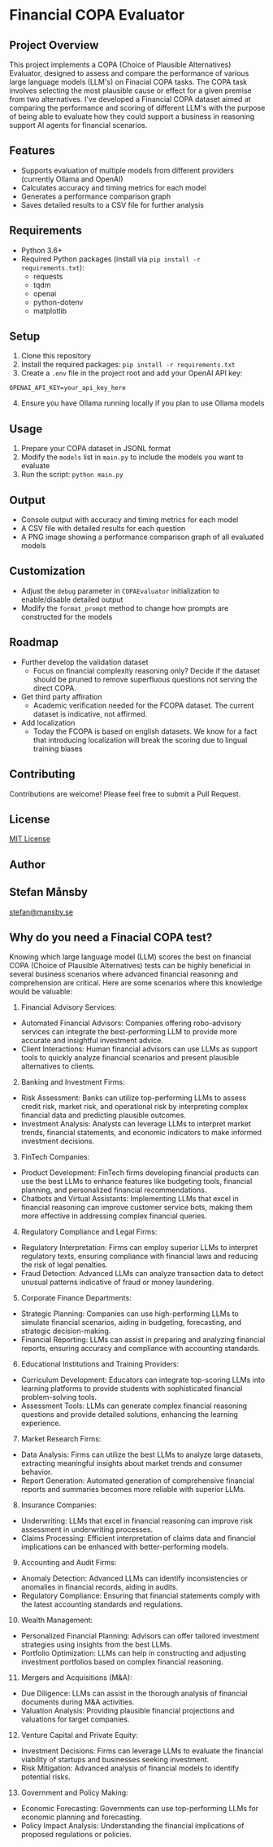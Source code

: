 # Financial COPA Evaluator

## Project Overview

This project implements a COPA (Choice of Plausible Alternatives) Evaluator, designed to assess and compare the performance of various large language models (LLM's) on Finacial COPA tasks. The COPA task involves selecting the most plausible cause or effect for a given premise from two alternatives.
I've developed a Financial COPA dataset aimed at comparing the performance and scoring of different LLM's with the purpose of being able to evaluate how they could support a business in reasoning support AI agents for financial scenarios. 

## Features

- Supports evaluation of multiple models from different providers (currently Ollama and OpenAI)
- Calculates accuracy and timing metrics for each model
- Generates a performance comparison graph
- Saves detailed results to a CSV file for further analysis

## Requirements

- Python 3.6+
- Required Python packages (install via `pip install -r requirements.txt`):
    - requests
    - tqdm
    - openai
    - python-dotenv
    - matplotlib

## Setup

1. Clone this repository
2. Install the required packages: `pip install -r requirements.txt`
3. Create a `.env` file in the project root and add your OpenAI API key:
```, text
OPENAI_API_KEY=your_api_key_here
```
4. Ensure you have Ollama running locally if you plan to use Ollama models

## Usage

1. Prepare your COPA dataset in JSONL format
2. Modify the `models` list in `main.py` to include the models you want to evaluate
3. Run the script: `python main.py`

## Output

- Console output with accuracy and timing metrics for each model
- A CSV file with detailed results for each question
- A PNG image showing a performance comparison graph of all evaluated models

## Customization

- Adjust the `debug` parameter in `COPAEvaluator` initialization to enable/disable detailed output
- Modify the `format_prompt` method to change how prompts are constructed for the models

## Roadmap

- Further develop the validation dataset
  - Focus on financial complexity reasoning only? Decide if the dataset should be pruned to remove superfluous questions not serving the direct COPA.
- Get third party affiration 
  - Academic verification needed for the FCOPA dataset. The current dataset is indicative, not affirmed.
- Add localization
  - Today the FCOPA is based on english datasets. We know for a fact that introducing localization will break the scoring due to lingual training biases

## Contributing

Contributions are welcome! Please feel free to submit a Pull Request.

## License

[MIT License](LICENSE)

## Author
## Stefan Månsby 

stefan@mansby.se

## Why do you need a Finacial COPA test?

Knowing which large language model (LLM) scores the best on financial COPA (Choice of Plausible Alternatives) tests can be highly beneficial in several business scenarios where advanced financial reasoning and comprehension are critical. Here are some scenarios where this knowledge would be valuable:

1. Financial Advisory Services:
- Automated Financial Advisors: Companies offering robo-advisory services can integrate the best-performing LLM to provide more accurate and insightful investment advice.
- Client Interactions: Human financial advisors can use LLMs as support tools to quickly analyze financial scenarios and present plausible alternatives to clients.

2. Banking and Investment Firms:
- Risk Assessment: Banks can utilize top-performing LLMs to assess credit risk, market risk, and operational risk by interpreting complex financial data and predicting plausible outcomes.
- Investment Analysis: Analysts can leverage LLMs to interpret market trends, financial statements, and economic indicators to make informed investment decisions.

3. FinTech Companies:
- Product Development: FinTech firms developing financial products can use the best LLMs to enhance features like budgeting tools, financial planning, and personalized financial recommendations.
- Chatbots and Virtual Assistants: Implementing LLMs that excel in financial reasoning can improve customer service bots, making them more effective in addressing complex financial queries.

4. Regulatory Compliance and Legal Firms:
- Regulatory Interpretation: Firms can employ superior LLMs to interpret regulatory texts, ensuring compliance with financial laws and reducing the risk of legal penalties.
- Fraud Detection: Advanced LLMs can analyze transaction data to detect unusual patterns indicative of fraud or money laundering.

5. Corporate Finance Departments:
- Strategic Planning: Companies can use high-performing LLMs to simulate financial scenarios, aiding in budgeting, forecasting, and strategic decision-making.
- Financial Reporting: LLMs can assist in preparing and analyzing financial reports, ensuring accuracy and compliance with accounting standards.

6. Educational Institutions and Training Providers:
- Curriculum Development: Educators can integrate top-scoring LLMs into learning platforms to provide students with sophisticated financial problem-solving tools.
- Assessment Tools: LLMs can generate complex financial reasoning questions and provide detailed solutions, enhancing the learning experience.

7. Market Research Firms:
- Data Analysis: Firms can utilize the best LLMs to analyze large datasets, extracting meaningful insights about market trends and consumer behavior.
- Report Generation: Automated generation of comprehensive financial reports and summaries becomes more reliable with superior LLMs.

8. Insurance Companies:
- Underwriting: LLMs that excel in financial reasoning can improve risk assessment in underwriting processes.
- Claims Processing: Efficient interpretation of claims data and financial implications can be enhanced with better-performing models.

9. Accounting and Audit Firms:
- Anomaly Detection: Advanced LLMs can identify inconsistencies or anomalies in financial records, aiding in audits.
- Regulatory Compliance: Ensuring that financial statements comply with the latest accounting standards and regulations.

10. Wealth Management:
- Personalized Financial Planning: Advisors can offer tailored investment strategies using insights from the best LLMs.
- Portfolio Optimization: LLMs can help in constructing and adjusting investment portfolios based on complex financial reasoning.

11. Mergers and Acquisitions (M&A):
- Due Diligence: LLMs can assist in the thorough analysis of financial documents during M&A activities.
- Valuation Analysis: Providing plausible financial projections and valuations for target companies.

12. Venture Capital and Private Equity:
- Investment Decisions: Firms can leverage LLMs to evaluate the financial viability of startups and businesses seeking investment.
- Risk Mitigation: Advanced analysis of financial models to identify potential risks.

13. Government and Policy Making:
- Economic Forecasting: Governments can use top-performing LLMs for economic planning and forecasting.
- Policy Impact Analysis: Understanding the financial implications of proposed regulations or policies.

